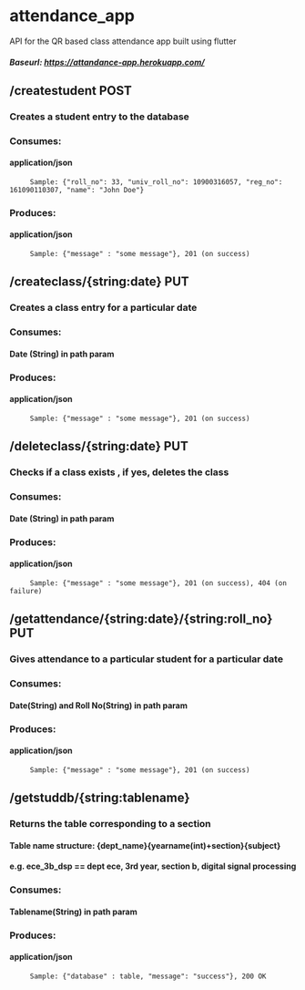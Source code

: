 # attendance_app
API for the QR based class attendance app built using flutter
#####    Baseurl: https://attandance-app.herokuapp.com/


## /createstudent POST
###     Creates a student entry to the database
###     Consumes: 
####     application/json
         Sample: {"roll_no": 33, "univ_roll_no": 10900316057, "reg_no": 161090110307, "name": "John Doe"}
###     Produces: 
####     application/json 
         Sample: {"message" : "some message"}, 201 (on success)
## /createclass/{string:date} PUT
###     Creates a class entry for a particular date
###     Consumes: 
####     Date (String) in path param
###     Produces: 
####     application/json
         Sample: {"message" : "some message"}, 201 (on success)
         
## /deleteclass/{string:date} PUT
###     Checks if a class exists , if yes, deletes the class
###     Consumes: 
####     Date (String) in path param
###     Produces: 
####     application/json
         Sample: {"message" : "some message"}, 201 (on success), 404 (on failure)
         
## /getattendance/{string:date}/{string:roll_no}  PUT
###     Gives attendance to a particular student for a particular date
###     Consumes: 
####     Date(String) and Roll No(String) in path param
###     Produces: 
####     application/json
         Sample: {"message" : "some message"}, 201 (on success)
         
## /getstuddb/{string:tablename}
###     Returns the table corresponding to a section
####     Table name structure: {dept_name}__{yearname(int)+section}__{subject} 
####     e.g. ece_3b_dsp == dept ece, 3rd year, section b, digital signal processing
###     Consumes: 
####     Tablename(String) in path param
###     Produces: 
####     application/json
         Sample: {"database" : table, "message": "success"}, 200 OK
         
